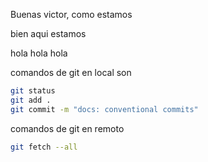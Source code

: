 Buenas victor, como estamos

bien aqui estamos

hola hola hola 

comandos de git en local son
```bash
git status
git add .
git commit -m "docs: conventional commits"
```

comandos de git en remoto
```bash
git fetch --all
```
